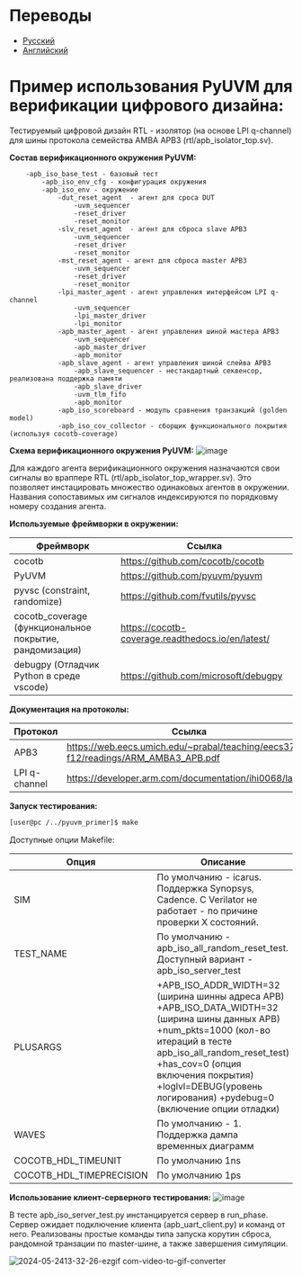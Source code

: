 # Переводы
 - [Русский](README.ru.md)
 - [Английский](README.md)

# Пример использования  PyUVM для верификации цифрового дизайна:
  Тестируемый цифровой дизайн RTL - изолятор (на основе LPI q-channel) для шины протокола семейства AMBA APB3 (rtl/apb_isolator_top.sv).  
  
  **Состав верификационного окружения PyUVM:**  
  
        -apb_iso_base_test - базовый тест 
            -apb_iso_env_cfg - конфигурация окружения 
            -apb_iso_env - окружение 
                -dut_reset_agent  - агент для сроса DUT
                    -uvm_sequencer
                    -reset_driver
                    -reset_monitor
                -slv_reset_agent  - агент для сброса slave APB3 
                    -uvm_sequencer
                    -reset_driver
                    -reset_monitor
                -mst_reset_agent - агент для сброса master APB3
                    -uvm_sequencer
                    -reset_driver
                    -reset_monitor
                -lpi_master_agent - агент управления интерфейсом LPI q-channel
                    -uvm_sequencer
                    -lpi_master_driver
                    -lpi_monitor
                -apb_master_agent - агент управления шиной мастера APB3
                    -uvm_sequencer
                    -apb_master_driver
                    -apb_monitor 
                -apb_slave_agent - агент управления шиной слейва APB3
                    -apb_slave_sequencer - нестандартный секвенсор, реализована поддержка памяти
                    -apb_slave_driver
                    -uvm_tlm_fifo
                    -apb_monitor  
                -apb_iso_scoreboard - модуль сравнения транзакций (golden model)
                -apb_iso_cov_collector - сборщик функционального покрытия (используя cocotb-coverage)
  **Схема верификационного окружения PyUVM:** 
  ![image](https://github.com/hurisson/pyuvm_primer/assets/61613953/28a63384-993e-4527-86e8-48837aa27078)

  Для каждого агента верификационного окружения назначаются свои сигналы во враппере RTL (rtl/apb_isolator_top_wrapper.sv). Это позволяет инстацировать множество одинаковых агентов в окружении. Названия сопоставимых им сигналов индексируются по порядковму номеру создания агента.

  **Используемые фреймворки в окружении:**
  

  | Фреймворк  | Ссылка  |
  | ------------- | ------------- |
  | cocotb  | https://github.com/cocotb/cocotb  |
  | PyUVM  | https://github.com/pyuvm/pyuvm |
  | pyvsc (constraint, randomize)  | https://github.com/fvutils/pyvsc |
  | cocotb_coverage (функциональное покрытие, рандомизация)  | https://cocotb-coverage.readthedocs.io/en/latest/ |
  | debugpy (Отладчик Python в среде vscode) |https://github.com/microsoft/debugpy |

  **Документация на протоколы:**

  | Протокол  | Ссылка  |
  | ------------- | ------------- |
  | APB3  | https://web.eecs.umich.edu/~prabal/teaching/eecs373-f12/readings/ARM_AMBA3_APB.pdf  |
  | LPI q-channel  |  https://developer.arm.com/documentation/ihi0068/latest/|





  **Запуск тестирования:**

  

  ```bash
  [user@pc /../pyuvm_primer]$ make 
  ```


Доступные опции Makefile:

  |  Опция  | Описание  |
  | ------------- | ------------- |
  | SIM  | По умолчанию - icarus. Поддержка Synopsys, Cadence. С Verilator не работает -  по причине проверки X состояний.  |
  | TEST_NAME  | По умолчанию - apb_iso_all_random_reset_test. Доступный вариант - apb_iso_server_test  |
  | PLUSARGS | +APB_ISO_ADDR_WIDTH=32 (ширина шинны адреса APB) +APB_ISO_DATA_WIDTH=32 (ширина шины данных APB) +num_pkts=1000 (кол-во итераций в тесте apb_iso_all_random_reset_test) +has_cov=0 (опция включения покрытия) +loglvl=DEBUG(уровень логирования) +pydebug=0 (включение опции отладки) |
  | WAVES | По умолчанию  - 1. Поддержка дампа временных диаграмм |
  | COCOTB_HDL_TIMEUNIT | По умолчанию 1ns|
  | COCOTB_HDL_TIMEPRECISION | По умолчанию 1ps|


  **Использование клиент-серверного тестирования:**
  ![image](https://github.com/hurisson/pyuvm_primer/assets/61613953/fe3a494f-29d3-42c8-8697-d0e3ef2f2732)



  В тесте apb_iso_server_test.py инстанцируется сервер в run_phase. Сервер ожидает подключение клиента (apb_uart_client.py) и команд от него. Реализованы простые команды типа запуска корутин сброса, рандомной транзации по master-шине, а также завершения симуляции. 

  ![2024-05-2413-32-26-ezgif com-video-to-gif-converter](https://github.com/hurisson/pyuvm_primer/assets/61613953/2ac04e2b-83e9-463f-8928-9b20b272e524)
    

